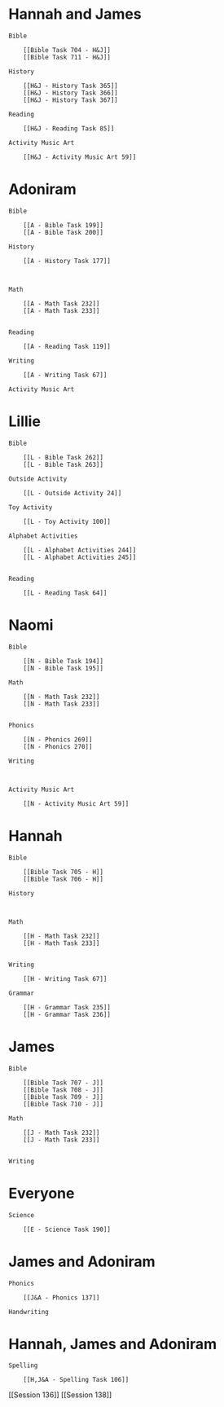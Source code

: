 # Hannah and James

	Bible

		[[Bible Task 704 - H&J]]
		[[Bible Task 711 - H&J]]

	History

		[[H&J - History Task 365]]
		[[H&J - History Task 366]]
		[[H&J - History Task 367]]

	Reading

		[[H&J - Reading Task 85]]

	Activity Music Art

		[[H&J - Activity Music Art 59]]
# Adoniram

	Bible

		[[A - Bible Task 199]]
		[[A - Bible Task 200]]

	History

		[[A - History Task 177]]
		
		

	Math

		[[A - Math Task 232]]
		[[A - Math Task 233]]
		

	Reading

		[[A - Reading Task 119]]

	Writing

		[[A - Writing Task 67]]

	Activity Music Art

		

# Lillie

	Bible

		[[L - Bible Task 262]]
		[[L - Bible Task 263]]

	Outside Activity

		[[L - Outside Activity 24]]

	Toy Activity

		[[L - Toy Activity 100]]

	Alphabet Activities

		[[L - Alphabet Activities 244]]
		[[L - Alphabet Activities 245]]
		

	Reading

		[[L - Reading Task 64]]

# Naomi

	Bible

		[[N - Bible Task 194]]
		[[N - Bible Task 195]]

	Math

		[[N - Math Task 232]]
		[[N - Math Task 233]]
		

	Phonics

		[[N - Phonics 269]]
		[[N - Phonics 270]]

	Writing

		

	Activity Music Art

		[[N - Activity Music Art 59]]

# Hannah

	Bible

		[[Bible Task 705 - H]]
		[[Bible Task 706 - H]]

	History

		

	Math

		[[H - Math Task 232]]
		[[H - Math Task 233]]
		

	Writing

		[[H - Writing Task 67]]

	Grammar

		[[H - Grammar Task 235]]
		[[H - Grammar Task 236]]
		
# James

	Bible

		[[Bible Task 707 - J]]
		[[Bible Task 708 - J]]
		[[Bible Task 709 - J]]
		[[Bible Task 710 - J]]

	Math

		[[J - Math Task 232]]
		[[J - Math Task 233]]
		

	Writing

		

# Everyone

	Science

		[[E - Science Task 190]]
		
# James and Adoniram

	Phonics

		[[J&A - Phonics 137]]

	Handwriting

		
# Hannah, James and Adoniram

	Spelling

		[[H,J&A - Spelling Task 106]]

[[Session 136]]
[[Session 138]]

